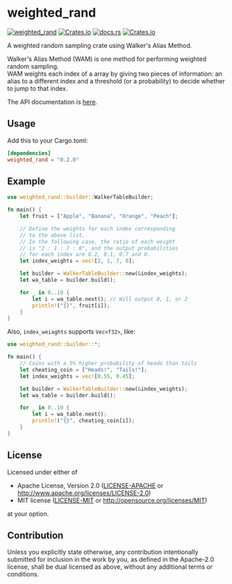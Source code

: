 # weighted_rand

[![weighted_rand](https://github.com/ichi-h/weighted_rand/actions/workflows/weighted_rand.yml/badge.svg)](https://github.com/ichi-h/weighted_rand/actions/workflows/weighted_rand.yml)
[![Crates.io](https://img.shields.io/crates/v/weighted_rand)](https://crates.io/crates/weighted_rand)
[![docs.rs](https://img.shields.io/docsrs/weighted_rand)](https://docs.rs/weighted_rand)
[![Crates.io](https://img.shields.io/crates/l/weighted_rand)](LICENSE-APACHE)

A weighted random sampling crate using Walker's Alias Method.

Walker's Alias Method (WAM) is one method for performing weighted random sampling.  
WAM weights each index of a array by giving two pieces of information: an alias to a different index and a threshold (or a probability) to decide whether to jump to that index.

The API documentation is [here](https://docs.rs/weighted_rand).

## Usage

Add this to your Cargo.toml:

```toml
[dependencies]
weighted_rand = "0.2.0"
```

## Example

```rust
use weighted_rand::builder::WalkerTableBuilder;

fn main() {
    let fruit = ["Apple", "Banana", "Orange", "Peach"];

    // Define the weights for each index corresponding
    // to the above list.
    // In the following case, the ratio of each weight
    // is "2 : 1 : 7 : 0", and the output probabilities
    // for each index are 0.2, 0.1, 0.7 and 0.
    let index_weights = vec![2, 1, 7, 0];

    let builder = WalkerTableBuilder::new(&index_weights);
    let wa_table = builder.build();

    for _ in 0..10 {
        let i = wa_table.next(); // Will output 0, 1, or 2
        println!("{}", fruit[i]);
    }
}
```

Also, `index_weiaghts` supports `Vec<f32>`, like:

```rust
use weighted_rand::builder::*;

fn main() {
    // Coins with a 5% higher probability of heads than tails
    let cheating_coin = ["Heads!", "Tails!"];
    let index_weights = vec![0.55, 0.45];

    let builder = WalkerTableBuilder::new(&index_weights);
    let wa_table = builder.build();

    for _ in 0..10 {
        let i = wa_table.next();
        println!("{}", cheating_coin[i]);
    }
}
```

## License

Licensed under either of

- Apache License, Version 2.0
  ([LICENSE-APACHE](LICENSE-APACHE) or http://www.apache.org/licenses/LICENSE-2.0)
- MIT license
  ([LICENSE-MIT](LICENSE-MIT) or http://opensource.org/licenses/MIT)

at your option.

## Contribution

Unless you explicitly state otherwise, any contribution intentionally submitted
for inclusion in the work by you, as defined in the Apache-2.0 license, shall be
dual licensed as above, without any additional terms or conditions.
